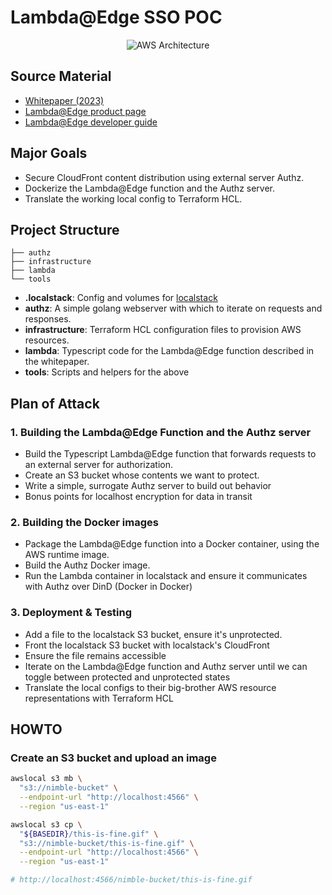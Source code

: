 # Lambda@Edge SSO POC

<div style="text-align: center;">
  <img src="./tools/assets/aws-architecture.png" alt="AWS Architecture">
</div>

## Source Material

- [Whitepaper (2023)](https://aws.amazon.com/blogs/networking-and-content-delivery/external-server-authorization-with-lambdaedge/)
- [Lambda@Edge product page](https://aws.amazon.com/lambda/edge/)
- [Lambda@Edge developer guide](https://docs.aws.amazon.com/AmazonCloudFront/latest/DeveloperGuide/lambda-examples.html) 

## Major Goals
- Secure CloudFront content distribution using external server Authz.
- Dockerize the Lambda@Edge function and the Authz server.
- Translate the working local config to Terraform HCL.

## Project Structure

```
├── authz
├── infrastructure
├── lambda
└── tools
```

- **.localstack**: Config and volumes for [localstack](https://docs.localstack.cloud/user-guide/aws/lambda/)
- **authz**: A simple golang webserver with which to iterate on requests and responses.
- **infrastructure**: Terraform HCL configuration files to provision AWS resources.
- **lambda**: Typescript code for the Lambda@Edge function described in the whitepaper.
- **tools**: Scripts and helpers for the above

## Plan of Attack

### 1. Building the Lambda@Edge Function and the Authz server
- Build the Typescript Lambda@Edge function that forwards requests to an external server for authorization.
- Create an S3 bucket whose contents we want to protect.
- Write a simple, surrogate Authz server to build out behavior
- Bonus points for localhost encryption for data in transit

### 2. Building the Docker images
- Package the Lambda@Edge function into a Docker container, using the AWS runtime image.
- Build the Authz Docker image.
- Run the Lambda container in localstack and ensure it communicates with Authz over DinD (Docker in Docker)

### 3. Deployment & Testing
- Add a file to the localstack S3 bucket, ensure it's unprotected.
- Front the localstack S3 bucket with localstack's CloudFront
- Ensure the file remains accessible
- Iterate on the Lambda@Edge function and Authz server until we can toggle between protected and unprotected states
- Translate the local configs to their big-brother AWS resource representations with Terraform HCL

## HOWTO 

### Create an S3 bucket and upload an image

```bash
awslocal s3 mb \
  "s3://nimble-bucket" \
  --endpoint-url "http://localhost:4566" \
  --region "us-east-1"

awslocal s3 cp \
  "${BASEDIR}/this-is-fine.gif" \
  "s3://nimble-bucket/this-is-fine.gif" \
  --endpoint-url "http://localhost:4566" \
  --region "us-east-1"

# http://localhost:4566/nimble-bucket/this-is-fine.gif
```
